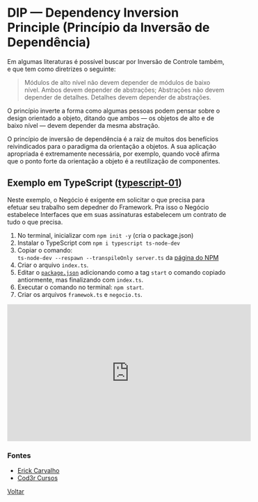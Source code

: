 <!-- markdownlint-disable MD033 -->
# DIP — Dependency Inversion Principle (Princípio da Inversão de Dependência)

Em algumas literaturas é possível buscar por Inversão de Controle também, e que tem como diretrizes o seguinte:

> Módulos de alto nível não devem depender de módulos de baixo nível. Ambos devem depender de abstrações;
> Abstrações não devem depender de detalhes. Detalhes devem depender de abstrações.

O princípio inverte a forma como algumas pessoas podem pensar sobre o design orientado a objeto, ditando que ambos — os objetos de alto e de baixo nível — devem depender da mesma abstração.

O princípio de inversão de dependência é a raiz de muitos dos benefícios reivindicados para o paradigma da orientação a objetos. A sua aplicação apropriada é extremamente necessária, por exemplo, quando você afirma que o ponto forte da orientação a objeto é a reutilização de componentes.

## Exemplo em TypeScript ([typescript-01](../dependency-inversion-principle/typescript-01))

Neste exemplo, o Negócio é exigente em solicitar o que precisa para efetuar seu trabalho sem depedner do Framework. Pra isso o Negócio estabelece Interfaces que em suas assinaturas estabelecem um contrato de tudo o que precisa.

1. No terminal, inicializar com `npm init -y` (cria o package.json)
2. Instalar o TypeScript com `npm i typescript ts-node-dev`
3. Copiar o comando:<br /> `ts-node-dev --respawn --transpileOnly server.ts` da [página do NPM](https://www.npmjs.com/package/ts-node-dev)
4. Criar o arquivo `index.ts`.
5. Editar o [`package.json`](../dependency-inversion-principle/typescript-01/package.json) adicionando como a tag `start` o comando copiado antiormente, mas finalizando com `index.ts`.
6. Executar o comando no terminal: `npm start`.
7. Criar os arquivos `framewok.ts` e `negocio.ts`.

<iframe width="560" height="315" src="https://www.youtube.com/embed/vOmggR_Bul8" frameborder="0" allow="accelerometer; autoplay; encrypted-media; gyroscope; picture-in-picture" allowfullscreen></iframe>

### Fontes

- [Erick Carvalho](https://bar8.com.br/abap-oo-dip-inversao-dependencia-principio-aaef37a9ec1d)
- [Cod3r Cursos](https://youtu.be/vOmggR_Bul8)

[Voltar](../README.md)
